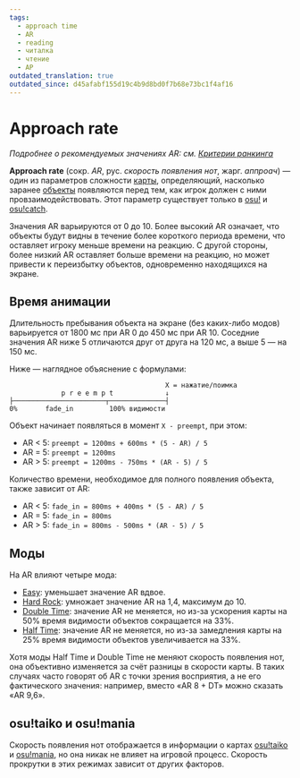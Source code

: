 ```yaml
---
tags:
  - approach time
  - AR
  - reading
  - читалка
  - чтение
  - АР
outdated_translation: true
outdated_since: d45afabf155d19c4b9d8bd0f7b68e73bc1f4af16
---
```


# Approach rate

*Подробнее о рекомендуемых значениях AR: см. [Критерии ранкинга](/wiki/Ranking_Criteria)*

**Approach rate** (сокр. *AR*, рус. *скорость появления нот*, жарг. *аппроач*) — один из параметров сложности [карты](/wiki/Beatmap), определяющий, насколько заранее [объекты](/wiki/Hit_object) появляются перед тем, как игрок должен с ними провзаимодействовать. Этот параметр существует только в [osu!](/wiki/Game_mode/osu!) и [osu!catch](/wiki/Game_mode/osu!catch).

Значения AR варьируются от 0 до 10. Более высокий AR означает, что объекты будут видны в течение более короткого периода времени, что оставляет игроку меньше времени на реакцию. С другой стороны, более низкий AR оставляет больше времени на реакцию, но может привести к переизбытку объектов, одновременно находящихся на экране.

## Время анимации

Длительность пребывания объекта на экране (без каких-либо модов) варьируется от 1800 мс при AR 0 до 450 мс при AR 10. Соседние значения AR ниже 5 отличаются друг от друга на 120 мс, а выше 5 — на 150 мс.

Ниже — наглядное объяснение с формулами:

```
                                       X = нажатие/поимка
             p r e e m p t             ↓
├───────────────────────┬──────────────┤
0%       fade_in         100% видимости
```

Объект начинает появляться в момент `X - preempt`, при этом:

- AR < 5: `preempt = 1200ms + 600ms * (5 - AR) / 5`
- AR = 5: `preempt = 1200ms`
- AR > 5: `preempt = 1200ms - 750ms * (AR - 5) / 5`

Количество времени, необходимое для полного появления объекта, также зависит от AR:

- AR < 5: `fade_in = 800ms + 400ms * (5 - AR) / 5`
- AR = 5: `fade_in = 800ms`
- AR > 5: `fade_in = 800ms - 500ms * (AR - 5) / 5`

## Моды

На AR влияют четыре мода:

- [Easy](/wiki/Game_modifier/Easy): уменьшает значение AR вдвое.
- [Hard Rock](/wiki/Game_modifier/Hard_Rock): умножает значение AR на 1,4, максимум до 10.
- [Double Time](/wiki/Game_modifier/Double_Time): значение AR не меняется, но из-за ускорения карты на 50% время видимости объектов сокращается на 33%.
- [Half Time](/wiki/Game_modifier/Half_Time): значение AR не меняется, но из-за замедления карты на 25% время видимости объектов увеличивается на 33%.

Хотя моды Half Time и Double Time не меняют скорость появления нот, она объективно изменяется за счёт разницы в скорости карты. В таких случаях часто говорят об AR с точки зрения восприятия, а не его фактического значения: например, вместо «AR 8 + DT» можно сказать «AR 9,6».

## osu!taiko и osu!mania

Скорость появления нот отображается в информации о картах [osu!taiko](/wiki/Game_mode/osu!taiko) и [osu!mania](/wiki/Game_mode/osu!mania), но она никак не влияет на игровой процесс. Скорость прокрутки в этих режимах зависит от других факторов.

